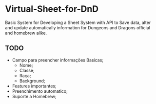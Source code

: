 # Virtual-Sheet-for-DnD
Basic System for Developing a Sheet System with API to Save data, alter and update automatically information for Dungeons and Dragons official and homebrew alike.

## TODO
 - Campo para preencher informações Basicas;
   - Nome;
   - Classe;
   - Raça;
   - Background;
 - Features importantes;
 - Preenchimento automatico;
 - Suporte a Homebrew;